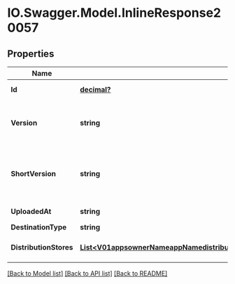 # IO.Swagger.Model.InlineResponse20057
## Properties

Name | Type | Description | Notes
------------ | ------------- | ------------- | -------------
**Id** | [**decimal?**](BigDecimal.md) | ID identifying this unique release. | [optional] 
**Version** | **string** | The release&#x27;s version. For iOS: CFBundleVersion from info.plist. For Android: android:versionCode from AppManifest.xml.  | [optional] 
**ShortVersion** | **string** | The release&#x27;s short version. For iOS: CFBundleShortVersionString from info.plist. For Android: android:versionName from AppManifest.xml.  | [optional] 
**UploadedAt** | **string** | UTC time in ISO 8601 format of the uploaded time. | [optional] 
**DestinationType** | **string** | Destination for this release. | [optional] 
**DistributionStores** | [**List&lt;V01appsownerNameappNamedistributionStoresstoreNamereleasesDistributionStores&gt;**](V01appsownerNameappNamedistributionStoresstoreNamereleasesDistributionStores.md) | a list of distribution stores that are associated with this release. | [optional] 

[[Back to Model list]](../README.md#documentation-for-models) [[Back to API list]](../README.md#documentation-for-api-endpoints) [[Back to README]](../README.md)

